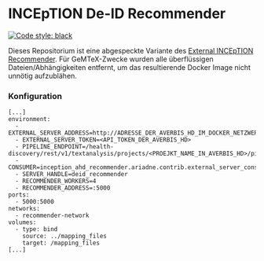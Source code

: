 # INCEpTION De-ID Recommender

[![Code style: black](https://img.shields.io/badge/code%20style-black-000000.svg)](https://github.com/psf/black)

Dieses Repositorium ist eine abgespeckte Variante des
[External INCEpTION Recommender](https://github.com/inception-project/inception-external-recommender).
Für GeMTeX-Zwecke wurden alle überflüssigen Dateien/Abhängigkeiten entfernt,
um das resultierende Docker Image nicht unnötig aufzublähen.  

### Konfiguration
```
[...]
environment:
  - EXTERNAL_SERVER_ADDRESS=http://ADRESSE_DER_AVERBIS_HD_IM_DOCKER_NETZWERK:8080
  - EXTERNAL_SERVER_TOKEN=<API_TOKEN_DER_AVERBIS_HD>
  - PIPELINE_ENDPOINT=/health-discovery/rest/v1/textanalysis/projects/<PROEJKT_NAME_IN_AVERBIS_HD>/pipelines/<PIPELINE_NAME>/analyseText
  - CONSUMER=inception_ahd_recommender.ariadne.contrib.external_server_consumer.MappingConsumer::/mapping_files/deid_mapping_singlelayer.json
  - SERVER_HANDLE=deid_recommender
  - RECOMMENDER_WORKERS=4
  - RECOMMENDER_ADDRESS=:5000
ports:
  - 5000:5000
networks:
  - recommender-network
volumes:
  - type: bind
    source: ../mapping_files
    target: /mapping_files
[...]
```
